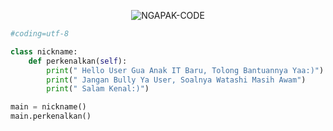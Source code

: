 

<!--
**Mayura-X/Mayura-X** is a ✨ _special_ ✨ repository because its `README.md` (this file) appears on your GitHub profile.

Here are some ideas to get you started:

- 🔭 I’m currently working on ...
- 🌱 I’m currently learning ...
- 👯 I’m looking to collaborate on ...
- 🤔 I’m looking for help with ...
- 💬 Ask me about ...
- 📫 How to reach me: ...
- 😄 Pronouns: ...
- ⚡ Fun fact: ...
-->


<p align="center"> <img src="https://komarev.com/ghpvc/?username=users002&label=Profile%20views&color=0e75b6&style=flat" alt="NGAPAK-CODE" /> </p>



```python
#coding=utf-8 

class nickname:
    def perkenalkan(self):
        print(" Hello User Gua Anak IT Baru, Tolong Bantuannya Yaa:)")
        print(" Jangan Bully Ya User, Soalnya Watashi Masih Awam")
        print(" Salam Kenal:)")

main = nickname()
main.perkenalkan()
```

